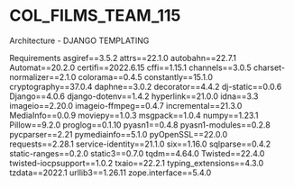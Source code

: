 # COL_FILMS_TEAM_115

Architecture - DJANGO TEMPLATING

Requirements
asgiref==3.5.2
attrs==22.1.0
autobahn==22.7.1
Automat==20.2.0
certifi==2022.6.15
cffi==1.15.1
channels==3.0.5
charset-normalizer==2.1.0
colorama==0.4.5
constantly==15.1.0
cryptography==37.0.4
daphne==3.0.2
decorator==4.4.2
dj-static==0.0.6
Django==4.0.6
django-dotenv==1.4.2
hyperlink==21.0.0
idna==3.3
imageio==2.20.0
imageio-ffmpeg==0.4.7
incremental==21.3.0
MediaInfo==0.0.9
moviepy==1.0.3
msgpack==1.0.4
numpy==1.23.1
Pillow==9.2.0
proglog==0.1.10
pyasn1==0.4.8
pyasn1-modules==0.2.8
pycparser==2.21
pymediainfo==5.1.0
pyOpenSSL==22.0.0
requests==2.28.1
service-identity==21.1.0
six==1.16.0
sqlparse==0.4.2
static-ranges==0.2.0
static3==0.7.0
tqdm==4.64.0
Twisted==22.4.0
twisted-iocpsupport==1.0.2
txaio==22.2.1
typing_extensions==4.3.0
tzdata==2022.1
urllib3==1.26.11
zope.interface==5.4.0

